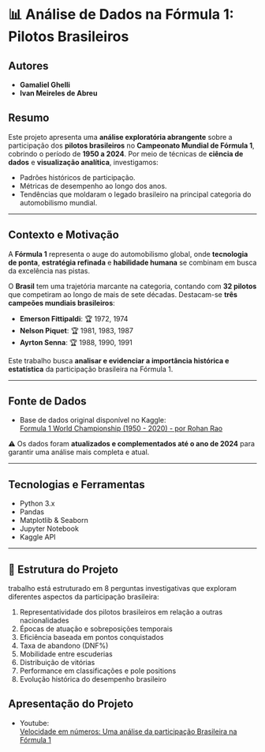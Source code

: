 # 📊 Análise de Dados na Fórmula 1: Pilotos Brasileiros

## Autores
- **Gamaliel Ghelli**
- **Ivan Meireles de Abreu**

## Resumo

Este projeto apresenta uma **análise exploratória abrangente** sobre a participação dos **pilotos brasileiros** no **Campeonato Mundial de Fórmula 1**, cobrindo o período de **1950 a 2024**. Por meio de técnicas de **ciência de dados** e **visualização analítica**, investigamos:

- Padrões históricos de participação.
- Métricas de desempenho ao longo dos anos.
- Tendências que moldaram o legado brasileiro na principal categoria do automobilismo mundial.

---

## Contexto e Motivação

A **Fórmula 1** representa o auge do automobilismo global, onde **tecnologia de ponta**, **estratégia refinada** e **habilidade humana** se combinam em busca da excelência nas pistas.

O **Brasil** tem uma trajetória marcante na categoria, contando com **32 pilotos** que competiram ao longo de mais de sete décadas. Destacam-se **três campeões mundiais brasileiros**:

- **Emerson Fittipaldi**: 🏆 1972, 1974
- **Nelson Piquet**: 🏆 1981, 1983, 1987
- **Ayrton Senna**: 🏆 1988, 1990, 1991

Este trabalho busca **analisar e evidenciar a importância histórica e estatística** da participação brasileira na Fórmula 1.

---

## Fonte de Dados

- Base de dados original disponível no Kaggle:  
  [Formula 1 World Championship (1950 - 2020) - por Rohan Rao](https://www.kaggle.com/datasets/rohanrao/formula-1-world-championship-1950-2020)

⚠️ Os dados foram **atualizados e complementados até o ano de 2024** para garantir uma análise mais completa e atual.

---

## Tecnologias e Ferramentas

- Python 3.x
- Pandas
- Matplotlib & Seaborn
- Jupyter Notebook
- Kaggle API

---

## 📂 Estrutura do Projeto
trabalho está estruturado em 8 perguntas investigativas que exploram diferentes aspectos da participação brasileira:

1. Representatividade dos pilotos brasileiros em relação a outras nacionalidades
2. Épocas de atuação e sobreposições temporais
3. Eficiência baseada em pontos conquistados
4. Taxa de abandono (DNF%)
5. Mobilidade entre escuderias
6. Distribuição de vitórias
7. Performance em classificações e pole positions
8. Evolução histórica do desempenho brasileiro


## Apresentação do Projeto

- Youtube:  
  [Velocidade em números: Uma análise da participação Brasileira na Fórmula 1](https://www.youtube.com/watch?v=K3-tfFhDrDU)
